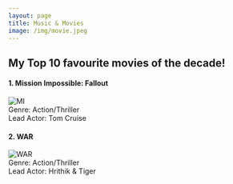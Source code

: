```yaml
---
layout: page
title: Music & Movies
image: /img/movie.jpeg
---
```


## My Top 10 favourite movies of the decade!  

#### 1. Mission Impossible: Fallout
![MI](https://upload.wikimedia.org/wikipedia/en/f/ff/MI_%E2%80%93_Fallout.jpg)<br/>
Genre: Action/Thriller<br/>
Lead Actor: Tom Cruise<br/>

#### 2. WAR
![WAR](https://www.telugubulletin.com/wp-content/uploads/2019/10/WAR-hindi-movie-review-live-updates.jpg)<br/>
Genre: Action/Thriller<br/>
Lead Actor: Hrithik & Tiger
